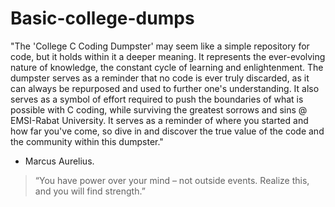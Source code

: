 # Basic-college-dumps
"The 'College C Coding Dumpster' may seem like a simple repository for code, but it holds within it a deeper meaning. It represents the ever-evolving nature of knowledge, the constant cycle of learning and enlightenment. The dumpster serves as a reminder that no code is ever truly discarded, as it can always be repurposed and used to further one's understanding. It also serves as a symbol of effort  required to push the boundaries of what is possible with C coding, while surviving the greatest sorrows and sins @ EMSI-Rabat University. It serves as a reminder of where you started and how far you've come, so dive in and discover the true value of the code and the community within this dumpster."
- Marcus Aurelius.
>“You have power over your mind – not outside events. Realize this, and you will find strength.”
